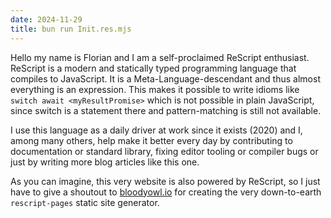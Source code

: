 ```yaml
---
date: 2024-11-29
title: bun run Init.res.mjs
---
```


Hello my name is Florian and I am a self-proclaimed ReScript enthusiast. ReScript is a modern and statically typed programming language that compiles to JavaScript. It is a Meta-Language-descendant and thus almost everything is an expression. This makes it possible to write idioms like `switch await <myResultPromise>` which is not possible in plain JavaScript, since switch is a statement there and pattern-matching is still not available.

I use this language as a daily driver at work since it exists (2020) and I, among many others, help make it better every day by contributing to documentation or standard library, fixing editor tooling or compiler bugs or just by writing more blog articles like this one.

As you can imagine, this very website is also powered by ReScript, so I just have to give a shoutout to [bloodyowl.io](bloodyowl.io) for creating the very down-to-earth `rescript-pages` static site generator.
